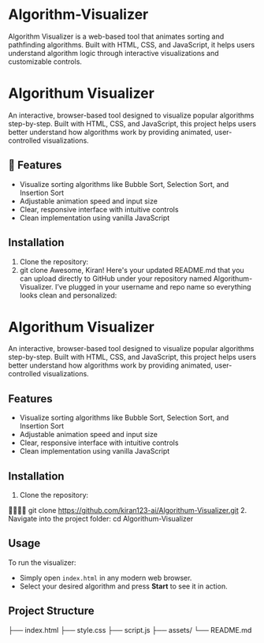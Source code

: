 # Algorithm-Visualizer
Algorithm Visualizer is a web-based tool that animates sorting and pathfinding algorithms. Built with HTML, CSS, and JavaScript, it helps users understand algorithm logic through interactive visualizations and customizable controls.
# Algorithum Visualizer

An interactive, browser-based tool designed to visualize popular algorithms step-by-step. Built with HTML, CSS, and JavaScript, this project helps users better understand how algorithms work by providing animated, user-controlled visualizations.

## 🚀 Features

- Visualize sorting algorithms like Bubble Sort, Selection Sort, and Insertion Sort
- Adjustable animation speed and input size
- Clear, responsive interface with intuitive controls
- Clean implementation using vanilla JavaScript

##  Installation

1. Clone the repository:
2. git clone Awesome, Kiran! Here's your updated README.md that you can upload directly to GitHub under your repository named Algorithum-Visualizer. I’ve plugged in your username and repo name so everything looks clean and personalized:


# Algorithum Visualizer

An interactive, browser-based tool designed to visualize popular algorithms step-by-step. Built with HTML, CSS, and JavaScript, this project helps users better understand how algorithms work by providing animated, user-controlled visualizations.

##  Features

- Visualize sorting algorithms like Bubble Sort, Selection Sort, and Insertion Sort
- Adjustable animation speed and input size
- Clear, responsive interface with intuitive controls
- Clean implementation using vanilla JavaScript

##  Installation

1. Clone the repository:


git clone https://github.com/kiran123-ai/Algorithum-Visualizer.git
2. Navigate into the project folder:
cd Algorithum-Visualizer

##  Usage

To run the visualizer:
- Simply open `index.html` in any modern web browser.
- Select your desired algorithm and press **Start** to see it in action.

##  Project Structure
├── index.html ├── style.css ├── script.js ├── assets/ └── README.md



